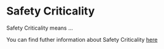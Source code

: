 # Safety Criticality

Safety Criticality means ...

You can find futher information about Safety Criticality [here](../T3.2/.md)
